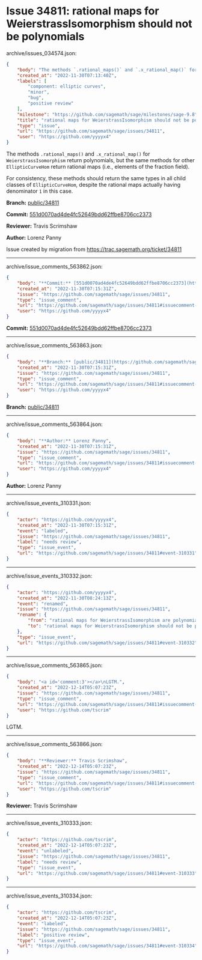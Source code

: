 # Issue 34811: rational maps for WeierstrassIsomorphism should not be polynomials

archive/issues_034574.json:
```json
{
    "body": "The methods `.rational_maps()` and `.x_rational_map()` for `WeierstrassIsomorphism` return polynomials, but the same methods for other `EllipticCurveHom` return rational maps (i.e., elements of the fraction field).\n\nFor consistency, these methods should return the same types in all child classes of `EllipticCurveHom`, despite the rational maps actually having denominator `1` in this case.\n\n**Branch:** [public/34811](https://github.com/sagemath/sagetrac-mirror/tree/public/34811)\n\n**Commit:** [551d0070ad4de4fc52649bdd62ffbe8706cc2373](https://github.com/sagemath/sagetrac-mirror/commit/551d0070ad4de4fc52649bdd62ffbe8706cc2373)\n\n**Reviewer:** Travis Scrimshaw\n\n**Author:** Lorenz Panny\n\nIssue created by migration from https://trac.sagemath.org/ticket/34811\n\n",
    "created_at": "2022-11-30T07:13:40Z",
    "labels": [
        "component: elliptic curves",
        "minor",
        "bug",
        "positive review"
    ],
    "milestone": "https://github.com/sagemath/sage/milestones/sage-9.8",
    "title": "rational maps for WeierstrassIsomorphism should not be polynomials",
    "type": "issue",
    "url": "https://github.com/sagemath/sage/issues/34811",
    "user": "https://github.com/yyyyx4"
}
```
The methods `.rational_maps()` and `.x_rational_map()` for `WeierstrassIsomorphism` return polynomials, but the same methods for other `EllipticCurveHom` return rational maps (i.e., elements of the fraction field).

For consistency, these methods should return the same types in all child classes of `EllipticCurveHom`, despite the rational maps actually having denominator `1` in this case.

**Branch:** [public/34811](https://github.com/sagemath/sagetrac-mirror/tree/public/34811)

**Commit:** [551d0070ad4de4fc52649bdd62ffbe8706cc2373](https://github.com/sagemath/sagetrac-mirror/commit/551d0070ad4de4fc52649bdd62ffbe8706cc2373)

**Reviewer:** Travis Scrimshaw

**Author:** Lorenz Panny

Issue created by migration from https://trac.sagemath.org/ticket/34811





---

archive/issue_comments_563862.json:
```json
{
    "body": "**Commit:** [551d0070ad4de4fc52649bdd62ffbe8706cc2373](https://github.com/sagemath/sagetrac-mirror/commit/551d0070ad4de4fc52649bdd62ffbe8706cc2373)",
    "created_at": "2022-11-30T07:15:31Z",
    "issue": "https://github.com/sagemath/sage/issues/34811",
    "type": "issue_comment",
    "url": "https://github.com/sagemath/sage/issues/34811#issuecomment-563862",
    "user": "https://github.com/yyyyx4"
}
```

**Commit:** [551d0070ad4de4fc52649bdd62ffbe8706cc2373](https://github.com/sagemath/sagetrac-mirror/commit/551d0070ad4de4fc52649bdd62ffbe8706cc2373)



---

archive/issue_comments_563863.json:
```json
{
    "body": "**Branch:** [public/34811](https://github.com/sagemath/sagetrac-mirror/tree/public/34811)",
    "created_at": "2022-11-30T07:15:31Z",
    "issue": "https://github.com/sagemath/sage/issues/34811",
    "type": "issue_comment",
    "url": "https://github.com/sagemath/sage/issues/34811#issuecomment-563863",
    "user": "https://github.com/yyyyx4"
}
```

**Branch:** [public/34811](https://github.com/sagemath/sagetrac-mirror/tree/public/34811)



---

archive/issue_comments_563864.json:
```json
{
    "body": "**Author:** Lorenz Panny",
    "created_at": "2022-11-30T07:15:31Z",
    "issue": "https://github.com/sagemath/sage/issues/34811",
    "type": "issue_comment",
    "url": "https://github.com/sagemath/sage/issues/34811#issuecomment-563864",
    "user": "https://github.com/yyyyx4"
}
```

**Author:** Lorenz Panny



---

archive/issue_events_310331.json:
```json
{
    "actor": "https://github.com/yyyyx4",
    "created_at": "2022-11-30T07:15:31Z",
    "event": "labeled",
    "issue": "https://github.com/sagemath/sage/issues/34811",
    "label": "needs review",
    "type": "issue_event",
    "url": "https://github.com/sagemath/sage/issues/34811#event-310331"
}
```



---

archive/issue_events_310332.json:
```json
{
    "actor": "https://github.com/yyyyx4",
    "created_at": "2022-11-30T08:24:13Z",
    "event": "renamed",
    "issue": "https://github.com/sagemath/sage/issues/34811",
    "rename": {
        "from": "rational maps for WeierstrassIsomorphism are polynomials",
        "to": "rational maps for WeierstrassIsomorphism should not be polynomials"
    },
    "type": "issue_event",
    "url": "https://github.com/sagemath/sage/issues/34811#event-310332"
}
```



---

archive/issue_comments_563865.json:
```json
{
    "body": "<a id='comment:3'></a>\nLGTM.",
    "created_at": "2022-12-14T05:07:23Z",
    "issue": "https://github.com/sagemath/sage/issues/34811",
    "type": "issue_comment",
    "url": "https://github.com/sagemath/sage/issues/34811#issuecomment-563865",
    "user": "https://github.com/tscrim"
}
```

<a id='comment:3'></a>
LGTM.



---

archive/issue_comments_563866.json:
```json
{
    "body": "**Reviewer:** Travis Scrimshaw",
    "created_at": "2022-12-14T05:07:23Z",
    "issue": "https://github.com/sagemath/sage/issues/34811",
    "type": "issue_comment",
    "url": "https://github.com/sagemath/sage/issues/34811#issuecomment-563866",
    "user": "https://github.com/tscrim"
}
```

**Reviewer:** Travis Scrimshaw



---

archive/issue_events_310333.json:
```json
{
    "actor": "https://github.com/tscrim",
    "created_at": "2022-12-14T05:07:23Z",
    "event": "unlabeled",
    "issue": "https://github.com/sagemath/sage/issues/34811",
    "label": "needs review",
    "type": "issue_event",
    "url": "https://github.com/sagemath/sage/issues/34811#event-310333"
}
```



---

archive/issue_events_310334.json:
```json
{
    "actor": "https://github.com/tscrim",
    "created_at": "2022-12-14T05:07:23Z",
    "event": "labeled",
    "issue": "https://github.com/sagemath/sage/issues/34811",
    "label": "positive review",
    "type": "issue_event",
    "url": "https://github.com/sagemath/sage/issues/34811#event-310334"
}
```
